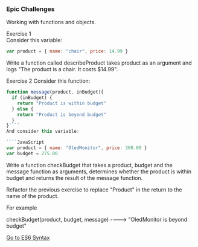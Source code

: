 ### Epic Challenges

Working with functions and objects.

Exercise 1  
Consider this variable:

```javascript
var product = { name: "chair", price: 14.99 }
```

Write a function called describeProduct takes product as an argument and logs "The product is a chair. It costs $14.99".

Exercise 2
Consider this function:

```JavaScript
function message(product, inBudget){
  if (inBudget) {
    return "Product is within budget"
  } else {
    return "Product is beyond budget"
  }
}````
And consider this variable:

````JavaScript
var product = { name: "OledMonitor", price: 300.00 }
var budget = 275.00
```

Write a function checkBudget that takes a product, budget and the message function as arguments, determines whether the product is within budget and returns the result of the message function.

Refactor the previous exercise to replace "Product" in the return to the name of the product.

For example

 checkBudget(product, budget, message) ----> "OledMonitor is beyond budget"


[Go to ES6 Syntax](../js_intermediate/07js_es6_syntax.md)
